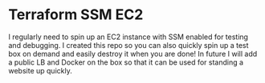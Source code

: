 # Terraform SSM EC2

I regularly need to spin up an EC2 instance with SSM enabled for testing and debugging. I created this repo so you can also quickly spin up a test box on demand and easily destroy it when you are done! In future I will add a public LB and Docker on the box so that it can be used for standing a website up quickly.